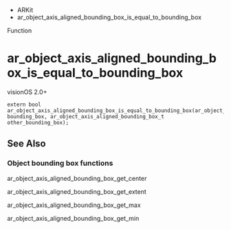 

- ARKit
-  ar_object_axis_aligned_bounding_box_is_equal_to_bounding_box 

Function

# ar_object_axis_aligned_bounding_box_is_equal_to_bounding_box

visionOS 2.0+

``` source
extern bool ar_object_axis_aligned_bounding_box_is_equal_to_bounding_box(ar_object_axis_aligned_bounding_box_t bounding_box, ar_object_axis_aligned_bounding_box_t other_bounding_box);
```

## See Also

### Object bounding box functions

ar_object_axis_aligned_bounding_box_get_center

ar_object_axis_aligned_bounding_box_get_extent

ar_object_axis_aligned_bounding_box_get_max

ar_object_axis_aligned_bounding_box_get_min

